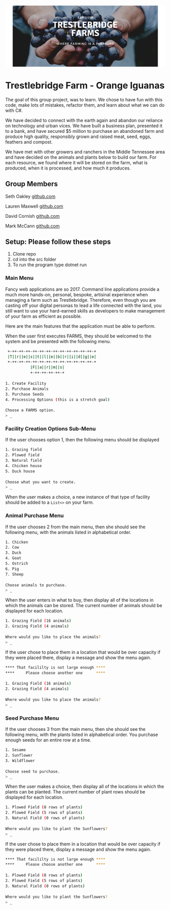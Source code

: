![trestlebridge farm landscape](./TrestlebridgeFarms.png)

# Trestlebridge Farm - Orange Iguanas

The goal of this group project, was to learn. We chose to have fun with this code, make lots of mistakes, refactor them, and learn about what we can do with C#.

We have decided to connect with the earth again and abandon our reliance on technology and urban vices. We have built a business plan, presented it to a bank, and have secured \$5 million to purchase an abandoned farm and produce high quality, responsibly grown and raised meat, seed, eggs, feathers and compost.

We have met with other growers and ranchers in the Middle Tennessee area and have decided on the animals and plants below to build our farm. For each resource, we found where it will be stored on the farm, what is produced, when it is processed, and how much it produces.

## Group Members

Seth Oakley  [github.com](https://github.com/sethoak)

Lauren Maxwell  [github.com](https://github.com/laurenelizamax)

David Cornish  [github.com](https://github.com/dcornish84)

Mark McCann  [github.com](https://github.com/mjmccann90)

## Setup: Please follow these steps

1. Clone repo
2. cd into the src folder
3. To run the program type dotnet run

### Main Menu

Fancy web applications are so 2017. Command line applications provide a much more hands-on, personal, bespoke, artisinal experience when managing a farm such as Trestlebridge. Therefore, even though you are casting off your digital personas to lead a life connected with the land, you still want to use your hard-earned skills as developers to make management of your farm as efficient as possible.

Here are the main features that the application must be able to perform.

When the user first executes FARMS, they should be welcomed to the system and be presented with the following menu.

```sh
 +-++-++-++-++-++-++-++-++-++-++-++-++-+
 |T||r||e||s||t||l||e||b||r||i||d||g||e|
 +-++-++-++-++-++-++-++-++-++-++-++-++-+
           |F||a||r||m||s|
           +-++-++-++-++-+

1. Create Facility
2. Purchase Animals
3. Purchase Seeds
4. Processing Options (this is a stretch goal)

Choose a FARMS option.
> _
```

### Facility Creation Options Sub-Menu

If the user chooses option 1, then the following menu should be displayed

```sh
1. Grazing field
2. Plowed field
3. Natural field
4. Chicken house
5. Duck house

Choose what you want to create.
> _
```

When the user makes a choice, a new instance of that type of facility should be added to a `List<>` on your farm.

### Animal Purchase Menu

If the user chooses 2 from the main menu, then she should see the following menu, with the animals listed in alphabetical order.

```sh
1. Chicken
2. Cow
3. Duck
4. Goat
5. Ostrich
6. Pig
7. Sheep

Choose animals to purchase.
> _
```

When the user enters in what to buy, then display all of the locations in which the animals can be stored. The current number of animals should be displayed for each location.

```sh
1. Grazing Field (16 animals)
2. Grazing Field (4 animals)

Where would you like to place the animals?
> _
```

If the user chose to place them in a location that would be over capacity if they were placed there, display a message and show the menu again.

```sh
**** That facililty is not large enough ****
****     Please choose another one      ****

1. Grazing Field (16 animals)
2. Grazing Field (4 animals)

Where would you like to place the animals?
> _
```

### Seed Purchase Menu

If the user chooses 3 from the main menu, then she should see the following menu, with the plants listed in alphabetical order. You purchase enough seeds for an entire row at a time.

```sh
1. Sesame
2. Sunflower
3. Wildflower

Choose seed to purchase.
> _
```

When the user makes a choice, then display all of the locations in which the plants can be planted. The current number of plant rows should be displayed for each location.

```sh
1. Plowed Field (8 rows of plants)
2. Plowed Field (5 rows of plants)
3. Natural Field (0 rows of plants)

Where would you like to plant the Sunflowers?
> _
```

If the user chose to place them in a location that would be over capacity if they were placed there, display a message and show the menu again.

```sh
**** That facililty is not large enough ****
****     Please choose another one      ****

1. Plowed Field (8 rows of plants)
2. Plowed Field (5 rows of plants)
3. Natural Field (0 rows of plants)

Where would you like to plant the Sunflowers?
> _
```
